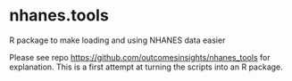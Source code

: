# nhanes.tools
R package to make loading and using NHANES data easier

Please see repo https://github.com/outcomesinsights/nhanes_tools for explanation. This is a first attempt at turning the scripts into an R package.
